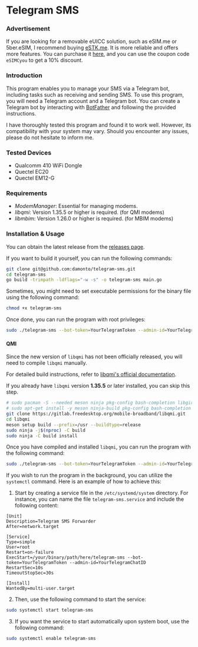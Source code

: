 # Telegram SMS

### Advertisement

If you are looking for a removable eUICC solution, such as eSIM.me or 5ber.eSIM, I recommend buying [eSTK.me](https://www.estk.me?aid=esim). It is more reliable and offers more features. You can purchase it [here](https://www.estk.me?aid=esim), and you can use the coupon code `eSIMCyou` to get a 10% discount.

### Introduction

This program enables you to manage your SMS via a Telegram bot, including tasks such as receiving and sending SMS. To use this program, you will need a Telegram account and a Telegram bot. You can create a Telegram bot by interacting with [BotFather](https://t.me/botfather) and following the provided instructions.

I have thoroughly tested this program and found it to work well. However, its compatibility with your system may vary. Should you encounter any issues, please do not hesitate to inform me.

### Tested Devices

* Qualcomm 410 WiFi Dongle
* Quectel EC20
* Quectel EM12-G

### Requirements

* *ModemManager*: Essential for managing modems.
* *libqmi*: Version 1.35.5 or higher is required. (for QMI modems)
* *libmbim*: Version 1.26.0 or higher is required. (for MBIM modems)

### Installation & Usage

You can obtain the latest release from the [releases page](https://github.com/damonto/telegram-sms/releases).

If you want to build it yourself, you can run the following commands:

```bash
git clone git@github.com:damonto/telegram-sms.git
cd telegram-sms
go build -trimpath -ldflags="-w -s" -o telegram-sms main.go
```

Sometimes, you might need to set executable permissions for the binary file using the following command:

```bash
chmod +x telegram-sms
```

Once done, you can run the program with root privileges:

```bash
sudo ./telegram-sms --bot-token=YourTelegramToken --admin-id=YourTelegramChatID
```

#### QMI

Since the new version of `libqmi` has not been officially released, you will need to compile `libqmi` manually.

For detailed build instructions, refer to [libqmi's official documentation](https://modemmanager.org/docs/libqmi/building/building-meson/).

If you already have `libqmi` version **1.35.5** or later installed, you can skip this step.

```bash
# sudo pacman -S --needed meson ninja pkg-config bash-completion libgirepository help2man glib2 libgudev libmbim libqrtr-glib (Arch Linux)
# sudo apt-get install -y meson ninja-build pkg-config bash-completion libgirepository1.0-dev help2man libglib2.0-dev libgudev-1.0-dev libmbim-glib-dev libqrtr-glib-dev (Ubuntu/Debian)
git clone https://gitlab.freedesktop.org/mobile-broadband/libqmi.git
cd libqmi
meson setup build --prefix=/usr --buildtype=release
sudo ninja -j$(nproc) -C build
sudo ninja -C build install
```

Once you have compiled and installed `libqmi`, you can run the program with the following command:

```bash
sudo ./telegram-sms --bot-token=YourTelegramToken --admin-id=YourTelegramChatID
```

If you wish to run the program in the background, you can utilize the `systemctl` command. Here is an example of how to achieve this:

1. Start by creating a service file in the `/etc/systemd/system` directory. For instance, you can name the file `telegram-sms.service` and include the following content:

```plaintext
[Unit]
Description=Telegram SMS Forwarder
After=network.target

[Service]
Type=simple
User=root
Restart=on-failure
ExecStart=/your/binary/path/here/telegram-sms --bot-token=YourTelegramToken --admin-id=YourTelegramChatID
RestartSec=10s
TimeoutStopSec=30s

[Install]
WantedBy=multi-user.target
```

2. Then, use the following command to start the service:

```bash
sudo systemctl start telegram-sms
```

3. If you want the service to start automatically upon system boot, use the following command:

```bash
sudo systemctl enable telegram-sms
```
